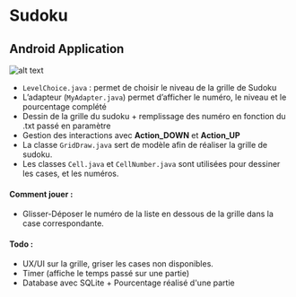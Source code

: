 # Sudoku 


## Android Application 

![alt text](http://i.imgur.com/Sll1jdP.png "Sudku's screens")

- `LevelChoice.java` : permet de choisir le niveau de la grille de Sudoku
- L’adapteur (`MyAdapter.java`) permet d’afficher le numéro, le niveau et le pourcentage complété
- Dessin de la grille du sudoku + remplissage des numéro en fonction du .txt passé en paramètre
- Gestion des interactions avec **Action_DOWN** et **Action_UP**
- La classe `GridDraw.java` sert de modèle afin de réaliser la grille de sudoku.
- Les classes `Cell.java` et `CellNumber.java` sont utilisées pour dessiner les cases, et les numéros.

#### Comment jouer :

* Glisser-Déposer le numéro de la liste en dessous de la grille dans la case correspondante.

#### Todo :

- UX/UI sur la grille, griser les cases non disponibles.
- Timer (affiche le temps passé sur une partie)
- Database avec SQLite + Pourcentage réalisé d'une partie
